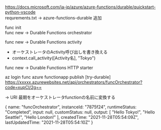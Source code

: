https://docs.microsoft.com/ja-jp/azure/azure-functions/durable/quickstart-python-vscode    
requrements.txt -> azure-functions-durable 追加

func init    
func new -> Durable Functions orchestrator    

func new -> Durable Functions activity 
- オーケストレータのActivity呼び出しを書き換える
-  context.call_activity([Activity名], "Tokyo")

func new -> Durable Functions HTTP starter    

az login
func azure functionapp publish [try-durable]
https://xxxxx.azurewebsites.net/api/orchestrators/funcOrchestrator?code=xupCI/2g==
    
-> URI 最期をオーケストレータfunctionの名前に変換する

{
name: "funcOrchestrator",
instanceId: "7875f24",
runtimeStatus: "Completed",
input: null,
customStatus: null,
output: [
"Hello Tokyo!",
"Hello Seattle!",
"Hello London!"
],
createdTime: "2021-11-28T05:54:09Z",
lastUpdatedTime: "2021-11-28T05:54:10Z"
}
